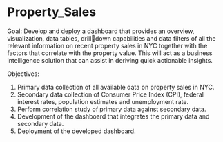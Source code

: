 # Property_Sales

Goal: Develop and deploy a dashboard that provides an overview, visualization, data tables, drilldown capabilities and data filters of all the relevant information on recent property sales in NYC together with the factors that correlate with the property value. This will act as a business intelligence solution that can assist in deriving quick actionable insights.

Objectives:
1. Primary data collection of all available data on property sales in NYC.
2. Secondary data collection of Consumer Price Index (CPI), federal interest rates, population estimates and unemployment rate.
3. Perform correlation study of primary data against secondary data.
4. Development of the dashboard that integrates the primary data and secondary data.
5. Deployment of the developed dashboard.
